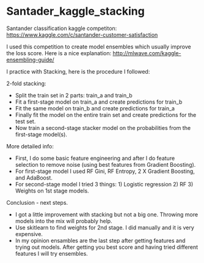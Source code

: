 # Santader_kaggle_stacking
Santander classification kaggle competiton: https://www.kaggle.com/c/santander-customer-satisfaction

I used this competition to create model ensembles which usually improve the loss score. Here is a nice explanation: http://mlwave.com/kaggle-ensembling-guide/

I practice with Stacking, here is the procedure I followed:

2-fold stacking:

- Split the train set in 2 parts: train_a and train_b
- Fit a first-stage model on train_a and create predictions for train_b
- Fit the same model on train_b and create predictions for train_a
- Finally fit the model on the entire train set and create predictions for the test set.
- Now train a second-stage stacker model on the probabilities from the first-stage model(s).

More detailed info:

- First, I do some basic feature engineering and after I do feature selection to remove noise (using best features from Gradient Boosting).
- For first-stage model I used RF Gini, RF Entropy, 2 X Gradient Boosting, and AdaBoost.
- For second-stage model I tried 3 things: 1) Logistic regression 2) RF 3) Weights on 1st stage models.

Conclusion - next steps.

- I got a little improvement with stacking but not a big one. Throwing more models into the mix will probably help.
- Use skitlearn to find weights for 2nd stage. I did manually and it is very expensive.
- In my opinion ensambles are the last step after getting features and trying out models. After getting you best score and having tried different features I will try ensembles.

